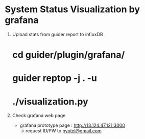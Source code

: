 # System Status Visualization by grafana #

1. Upload stats from guider.report to influxDB
    # cd guider/plugin/grafana/
    # guider reptop -j . -u
    # ./visualization.py

2. Check grafana web page
    - grafana prototype page : http://13.124.47.121:3000  
        -> request ID/PW to pyotel@gmail.com  
